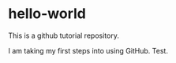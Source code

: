 # hello-world
This is a github tutorial repository. 

I am taking my first steps into using GitHub. Test.
